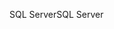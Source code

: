 <span data-ttu-id="599c0-101">SQL Server</span><span class="sxs-lookup"><span data-stu-id="599c0-101">SQL Server</span></span>